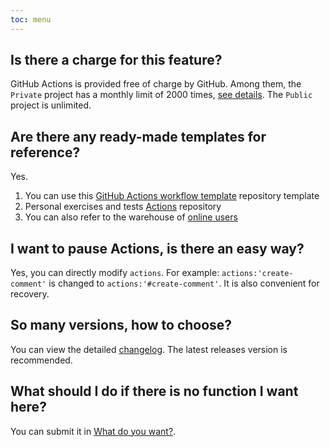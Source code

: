 ```yaml
---
toc: menu
---
```


## Is there a charge for this feature?

GitHub Actions is provided free of charge by GitHub. Among them, the `Private` project has a monthly limit of 2000 times, [see details](https://github.com/settings/billing). The `Public` project is unlimited.

## Are there any ready-made templates for reference?

Yes.

1. You can use this [GitHub Actions workflow template](https://github.com/actions-cool/.github) repository template
2. Personal exercises and tests [Actions](https://github.com/xrkffgg/test-ci) repository
3. You can also refer to the warehouse of [online users](/en-US#-who-is-using)

## I want to pause Actions, is there an easy way?

Yes, you can directly modify `actions`. For example: `actions:'create-comment'` is changed to `actions:'#create-comment'`. It is also convenient for recovery.

## So many versions, how to choose?

You can view the detailed [changelog](/en-US/changelog). The latest releases version is recommended.

## What should I do if there is no function I want here?

You can submit it in [What do you want?](https://github.com/actions-cool/issues-helper/discussions/18).
